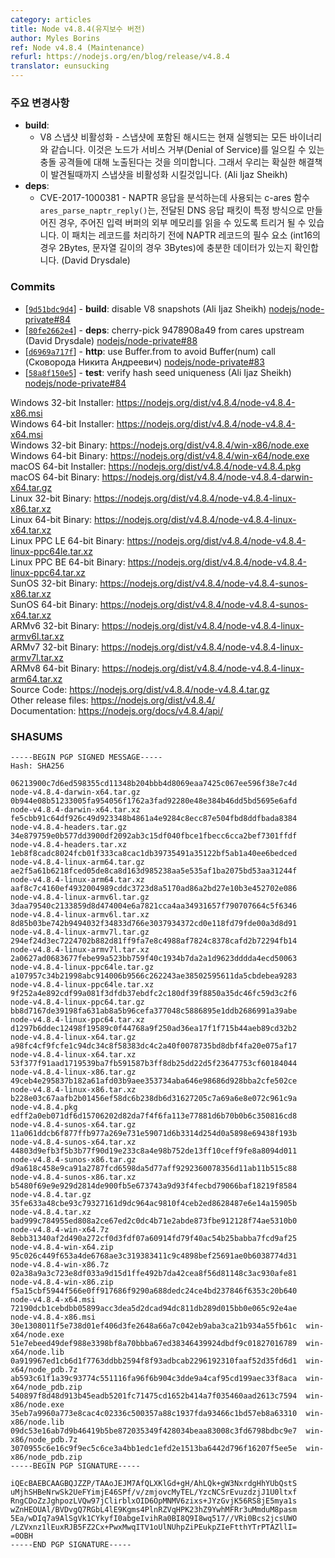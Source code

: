 ```yaml
---
category: articles
title: Node v4.8.4(유지보수 버전)
author: Myles Borins
ref: Node v4.8.4 (Maintenance)
refurl: https://nodejs.org/en/blog/release/v4.8.4
translator: eunsucking
---
```


<!--
### Notable Changes

* **build**:
  - Disable V8 snapshots - The hashseed embedded in the snapshot is currently the same for all runs of the binary. This opens node up to collision attacks which could result in a Denial of Service. We have temporarily disabled snapshots until a more robust solution is found (Ali Ijaz Sheikh)
* **deps**:
  - CVE-2017-1000381 - The c-ares function ares_parse_naptr_reply(), which is used for parsing NAPTR responses, could be triggered to read memory outside of the given input buffer if the passed in DNS response packet was crafted in a particular way. This patch checks that there is enough data for the required elements of an NAPTR record (2 int16, 3 bytes for string lengths) before processing a record. (David Drysdale)
-->
### 주요 변경사항

* **build**:
  - V8 스냅샷 비활성화 - 스냅샷에 포함된 해시드는 현재 실행되는 모든 바이너리와 같습니다. 이것은 노드가 서비스 거부(Denial of Service)를 일으킬 수 있는 충돌 공격들에 대해 노출된다는 것을 의미합니다. 그래서 우리는 확실한 해결책이 발견될때까지 스냅샷을 비활성화 시킬것입니다. (Ali Ijaz Sheikh)
* **deps**:
  - CVE-2017-1000381 - NAPTR 응답을 분석하는데 사용되는 c-ares 함수 `ares_parse_naptr_reply()`는, 전달된 DNS 응답 패킷이 특정 방식으로 만들어진 경우, 주어진 입력 버퍼의 외부 메모리를 읽을 수 있도록 트리거 될 수 있습니다. 이 패치는 레코드를 처리하기 전에 NAPTR 레코드의 필수 요소 (int16의경우 2Bytes, 문자열 길이의 경우 3Bytes)에 충분한 데이터가 있는지 확인합니다. (David Drysdale)

### Commits

* [[`9d51bdc9d4`](https://github.com/nodejs/node/commit/9d51bdc9d4)] - **build**: disable V8 snapshots (Ali Ijaz Sheikh) [nodejs/node-private#84](https://github.com/nodejs/node-private/pull/84)
* [[`80fe2662e4`](https://github.com/nodejs/node/commit/80fe2662e4)] - **deps**: cherry-pick 9478908a49 from cares upstream (David Drysdale) [nodejs/node-private#88](https://github.com/nodejs/node-private/pull/88)
* [[`d6969a717f`](https://github.com/nodejs/node/commit/d6969a717f)] - **http**: use Buffer.from to avoid Buffer(num) call (Сковорода Никита Андреевич) [nodejs/node-private#83](https://github.com/nodejs/node-private/pull/83)
* [[`58a8f150e5`](https://github.com/nodejs/node/commit/58a8f150e5)] - **test**: verify hash seed uniqueness (Ali Ijaz Sheikh) [nodejs/node-private#84](https://github.com/nodejs/node-private/pull/84)

Windows 32-bit Installer: https://nodejs.org/dist/v4.8.4/node-v4.8.4-x86.msi<br>
Windows 64-bit Installer: https://nodejs.org/dist/v4.8.4/node-v4.8.4-x64.msi<br>
Windows 32-bit Binary: https://nodejs.org/dist/v4.8.4/win-x86/node.exe<br>
Windows 64-bit Binary: https://nodejs.org/dist/v4.8.4/win-x64/node.exe<br>
macOS 64-bit Installer: https://nodejs.org/dist/v4.8.4/node-v4.8.4.pkg<br>
macOS 64-bit Binary: https://nodejs.org/dist/v4.8.4/node-v4.8.4-darwin-x64.tar.gz<br>
Linux 32-bit Binary: https://nodejs.org/dist/v4.8.4/node-v4.8.4-linux-x86.tar.xz<br>
Linux 64-bit Binary: https://nodejs.org/dist/v4.8.4/node-v4.8.4-linux-x64.tar.xz<br>
Linux PPC LE 64-bit Binary: https://nodejs.org/dist/v4.8.4/node-v4.8.4-linux-ppc64le.tar.xz<br>
Linux PPC BE 64-bit Binary: https://nodejs.org/dist/v4.8.4/node-v4.8.4-linux-ppc64.tar.xz<br>
SunOS 32-bit Binary: https://nodejs.org/dist/v4.8.4/node-v4.8.4-sunos-x86.tar.xz<br>
SunOS 64-bit Binary: https://nodejs.org/dist/v4.8.4/node-v4.8.4-sunos-x64.tar.xz<br>
ARMv6 32-bit Binary: https://nodejs.org/dist/v4.8.4/node-v4.8.4-linux-armv6l.tar.xz<br>
ARMv7 32-bit Binary: https://nodejs.org/dist/v4.8.4/node-v4.8.4-linux-armv7l.tar.xz<br>
ARMv8 64-bit Binary: https://nodejs.org/dist/v4.8.4/node-v4.8.4-linux-arm64.tar.xz<br>
Source Code: https://nodejs.org/dist/v4.8.4/node-v4.8.4.tar.gz<br>
Other release files: https://nodejs.org/dist/v4.8.4/<br>
Documentation: https://nodejs.org/docs/v4.8.4/api/

<h3 id="shasums">SHASUMS</h3>

```
-----BEGIN PGP SIGNED MESSAGE-----
Hash: SHA256

06213900c7d6ed598355cd11348b204bbb4d8069eaa7425c067ee596f38e7c4d  node-v4.8.4-darwin-x64.tar.gz
0b944e08b51233005fa954056f1762a3fad92280e48e384b46dd5bd5695e6afd  node-v4.8.4-darwin-x64.tar.xz
fe5cbb91c64df926c49d923348b4861a4e9284c8ecc87e504fbd8ddfbada8384  node-v4.8.4-headers.tar.gz
34e879759e0b577dd3900df2092ab3c15df040fbce1fbecc6cca2bef7301ffdf  node-v4.8.4-headers.tar.xz
1eb8f8cadc8024fcb01f333ca8cac1db39735491a35122bf5ab1a40ee6bedced  node-v4.8.4-linux-arm64.tar.gz
ae2f5a61b6218fced05de8ca8d163d985238aa5e535af1ba2075bd53aa31244f  node-v4.8.4-linux-arm64.tar.xz
aaf8c7c4160ef4932004989cddc3723d8a5170ad86a2bd27e10b3e452702e086  node-v4.8.4-linux-armv6l.tar.gz
3daa79540c2133859d8d474004e6a7821cca4aa34931657f790707664c5f6346  node-v4.8.4-linux-armv6l.tar.xz
8d85b03be742b9494032f34833d766e3037934372cd0e118fd79fde00a3d8d91  node-v4.8.4-linux-armv7l.tar.gz
294ef24d3ec7224702b882d81ff9fa7e8c4988af7824c8378cafd2b72294fb14  node-v4.8.4-linux-armv7l.tar.xz
2a0627ad0683677febe99a523bb759f40c1934b7da2a1d9623dddda4ecd50063  node-v4.8.4-linux-ppc64le.tar.gz
a107957c34b21998abc914006b9566c262243ae38502595611da5cbdebea9283  node-v4.8.4-linux-ppc64le.tar.xz
9f252a4e892cdf99a081f3dfdb37ebdfc2c180df39f8850a35dc46fc59d3c2f6  node-v4.8.4-linux-ppc64.tar.gz
bb8d7167de39198fa631ab8a5b96cefa377048c5886895e1ddb2686991a39abe  node-v4.8.4-linux-ppc64.tar.xz
d1297b6ddec12498f19589c0f44768a9f250ad36ea17f1f715b44aeb89cd32b2  node-v4.8.4-linux-x64.tar.gz
a98fc4cf9fcfe1c94dc34c8f58383dc4c2a40f0078735bd8dbf4fa20e075af17  node-v4.8.4-linux-x64.tar.xz
53f377f91aad1719539ba7fb591587b3ff8db25dd22d5f23647753cf60184044  node-v4.8.4-linux-x86.tar.gz
49ceb4e295837b182a61afd03b9aee353734aba646e98686d928bba2cfe502ce  node-v4.8.4-linux-x86.tar.xz
b228e03c67aafb2b01456ef58dc6b238db6d31627205c7a69a6e8e072c961c9a  node-v4.8.4.pkg
edff2a0eb071df6d15706202d82da7f4f6fa113e77881d6b70b0b6c350816cd8  node-v4.8.4-sunos-x64.tar.gz
11a061ddcb6f877ffb977a269e731e59071d6b3314d254d0a5898e69438f193b  node-v4.8.4-sunos-x64.tar.xz
44803d9efb3f5b3b77f90d19e233c8a4e98b752de13ff10ceff9fe8a8094d011  node-v4.8.4-sunos-x86.tar.gz
d9a618c458e9ca91a2787fcd6598da5d77aff9292360078356d11ab11b515c88  node-v4.8.4-sunos-x86.tar.xz
b5480f69e9e929d2814de900fb5e673743a9d93f4fecbd79066baf18219f8584  node-v4.8.4.tar.gz
35fe633a48cbe93c79327161d9dc964ac9810f4ceb2ed8628487e6e14a15905b  node-v4.8.4.tar.xz
bad999c784955ed808a2ce67ed2c0dc4b71e2abde873fbe912128f74ae5310b0  node-v4.8.4-win-x64.7z
8ebb31340af2d490a272cf0d3fdf07a60914fd79f40ac54b25babba7fcd9af25  node-v4.8.4-win-x64.zip
95c026c449f653a4de6768ae3c319383411c9c4898bef25691ae0b6038774d31  node-v4.8.4-win-x86.7z
02a38a9a3c723e8df033a9d15d1ffe492b7da42cea8f56d81148c3ac930afe81  node-v4.8.4-win-x86.zip
f5a15cbf5944f566e0ff917686f9290a688dedc24ce4bd237846f6353c20b640  node-v4.8.4-x64.msi
72190dcb1cebdbb05899acc3dea5d2dcad94dc811db289d015bb0e065c92e4ae  node-v4.8.4-x86.msi
30e1308011f5e738d01ef406d3fe2648a66a7c042eb9aba3ca21b934a55fb61c  win-x64/node.exe
51e7ebeed49def988e3398bf8a70bbba67ed38346439924dbdf9c01827016789  win-x64/node.lib
0a919967ed1cb6d1f7763ddbb2594f8f93adbcab2296192310faaf52d35fd6d1  win-x64/node_pdb.7z
ab593c61f1a39c93774c551116fa96f6b904c3dde9a4caf95cd199aec33f8aca  win-x64/node_pdb.zip
540897f8d48d913b45eadb5201fc71475cd1652b414a7f035460aad2613c7594  win-x86/node.exe
35eb7a9960a773e8cac4c02336c500357a88c1937fda93466c1bd57eb8a63310  win-x86/node.lib
09dc53e16ab7d9b46419b5be872035349f428034beaa83008c3fd6798bdbc9e7  win-x86/node_pdb.7z
3070955c6e16c9f9ec5c6ce3a4bb1edc1efd2e1513ba6442d796f16207f5ee5e  win-x86/node_pdb.zip
-----BEGIN PGP SIGNATURE-----

iQEcBAEBCAAGBQJZZP/TAAoJEJM7AfQLXKlGd+gH/AhLQk+gW3NxrdgHhYUbQstS
uMjhSHBeNrwSk2UeFYimjE46SPf/v/zmjovcMyTEL/YzcNCSrEvuzdzjJ1U0ltxf
RngCDoZzJghpozLVQw97jClirblxOID6OpMNMV6zixs+JYzGvjK56RS8jE5mya1s
wZnHEOUAl/BVDvgQ7RGbL4lE9Kgms4PlnRZVqHPK23hZ9YwhMFRr3uMmduM8pasm
5Ea/wDIq7a9AlSgVk1CYkyfI0abgeIvihRa0BI8Q9I8wq517//VRi0Bcs2jcsUWO
/LZVxnz1lEuxRJB5FZ2Cx+PwxMwqITV1oUlNUhpZiPEukpZIeFtthYTrPTAZllI=
=0OBH
-----END PGP SIGNATURE-----

```
